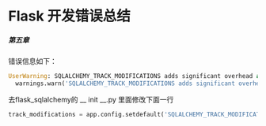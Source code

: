 # Flask 开发错误总结

##### 第五章

错误信息如下：

```Python
UserWarning: SQLALCHEMY_TRACK_MODIFICATIONS adds significant overhead and will be disabled by default in the future.  Set it to True to suppress this warning.
  warnings.warn('SQLALCHEMY_TRACK_MODIFICATIONS adds significant overhead and will be disabled by default in the future.  Set it to True to suppress this warning.')
```

去flask_sqlalchemy的 __ init __.py 里面修改下面一行

```python
track_modifications = app.config.setdefault('SQLALCHEMY_TRACK_MODIFICATIONS', True)
```

